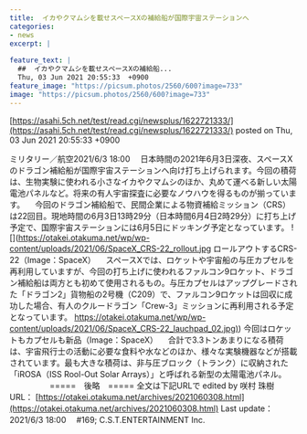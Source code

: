 ```yaml
---
title:  イカやクマムシを載せスペースXの補給船が国際宇宙ステーションへ  
categories:
- news
excerpt: |
  
feature_text: |
  ##  イカやクマムシを載せスペースXの補給船...
  Thu, 03 Jun 2021 20:55:33  +0900
feature_image: "https://picsum.photos/2560/600?image=733"
image: "https://picsum.photos/2560/600?image=733"
---
```


[https://asahi.5ch.net/test/read.cgi/newsplus/1622721333/](https://asahi.5ch.net/test/read.cgi/newsplus/1622721333/)
posted on Thu, 03 Jun 2021 20:55:33  +0900

<!--more-->

ミリタリー／航空2021/6/3 18:00 　日本時間の2021年6月3日深夜、スペースXのドラゴン補給船が国際宇宙ステーションへ向け打ち上げられます。今回の積荷は、生物実験に使われる小さなイカやクマムシのほか、丸めて運べる新しい太陽電池パネルなど。将来の有人宇宙探査に必要なノウハウを得るものが揃っています。 　今回のドラゴン補給船で、民間企業による物資補給ミッション（CRS）は22回目。現地時間の6月3日13時29分（日本時間6月4日2時29分）に打ち上げ予定で、国際宇宙ステーションには6月5日にドッキング予定となっています。 ![](https://otakei.otakuma.net/wp/wp-content/uploads/2021/06/SpaceX_CRS-22_rollout.jpg ロールアウトするCRS-22（Image：SpaceX） 　スペースXでは、ロケットや宇宙船の与圧カプセルを再利用していますが、今回の打ち上げに使われるファルコン9ロケット、ドラゴン補給船は両方とも初めて使用されるもの。与圧カプセルはアップグレードされた「ドラゴン2」貨物船の2号機（C209）で、ファルコン9ロケットは回収に成功した場合、有人のクルードラゴン「Crew-3」ミッションに再利用される予定となっています。 [https://otakei.otakuma.net/wp/wp-content/uploads/2021/06/SpaceX_CRS-22_lauchpad_02.jpg)](https://otakei.otakuma.net/wp/wp-content/uploads/2021/06/SpaceX_CRS-22_lauchpad_02.jpg)) 今回はロケットもカプセルも新品（Image：SpaceX） 　合計で3.3トンあまりになる積荷は、宇宙飛行士の活動に必要な食料や水などのほか、様々な実験機器などが搭載されています。最も大きな積荷は、非与圧ブロック（トランク）に収納された「iROSA（ISS Rool-Out Solar Arrays）」と呼ばれる新型の太陽電池パネル。 　　　　　=====　後略　===== 全文は下記URLで edited by 咲村 珠樹 URL： [https://otakei.otakuma.net/archives/2021060308.html](https://otakei.otakuma.net/archives/2021060308.html) Last update： 2021/6/3 18:00　 #169; C.S.T.ENTERTAINMENT Inc.
